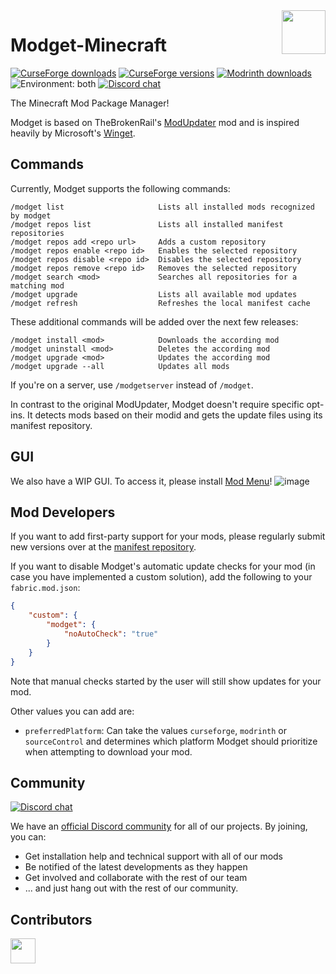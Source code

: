 <img height="70" align="right" src="./modget-1.16/src/main/resources/assets/modget/icon.png">

# Modget-Minecraft
[![CurseForge downloads](https://cf.way2muchnoise.eu/modget.svg)](https://www.curseforge.com/minecraft/mc-mods/modget)
[![CurseForge versions](https://cf.way2muchnoise.eu/versions/modget.svg)](https://www.curseforge.com/minecraft/mc-mods/modget)
[![Modrinth downloads](https://img.shields.io/modrinth/dt/modget?color=00AF5C&label=modrinth&style=flat&logo=modrinth)](https://modrinth.com/mod/modget)
![Environment: both](https://img.shields.io/badge/environment-both-1976d2?style=flat)
[![Discord chat](https://img.shields.io/badge/chat%20on-discord-7289DA?logo=discord&logoColor=white)](https://discord.gg/6bTGYFppfz)

The Minecraft Mod Package Manager!

Modget is based on TheBrokenRail's [ModUpdater](https://gitea.thebrokenrail.com/TheBrokenRail/ModUpdater) mod and is inspired heavily by Microsoft's [Winget](https://github.com/microsoft/winget-cli).


## Commands
Currently, Modget supports the following commands:
```
/modget list                     Lists all installed mods recognized by modget
/modget repos list               Lists all installed manifest repositories
/modget repos add <repo url>     Adds a custom repository
/modget repos enable <repo id>   Enables the selected repository
/modget repos disable <repo id>  Disables the selected repository
/modget repos remove <repo id>   Removes the selected repository
/modget search <mod>             Searches all repositories for a matching mod
/modget upgrade                  Lists all available mod updates
/modget refresh                  Refreshes the local manifest cache
```

These additional commands will be added over the next few releases:
```
/modget install <mod>            Downloads the according mod
/modget uninstall <mod>          Deletes the according mod
/modget upgrade <mod>            Updates the according mod
/modget upgrade --all            Updates all mods
```

If you're on a server, use `/modgetserver` instead of `/modget`.

In contrast to the original ModUpdater, Modget doesn't require specific opt-ins. It detects mods based on their modid and gets the update files using its manifest repository.


## GUI
We also have a WIP GUI. To access it, please install [Mod Menu](https://modrinth.com/mod/modmenu)!
![image](https://user-images.githubusercontent.com/48808497/146324594-9be0d900-9597-4e97-b237-85bfe8595795.png)



## Mod Developers
If you want to add first-party support for your mods, please regularly submit new versions over at the [manifest repository](https://github.com/ReviversMC/modget-manifests).

If you want to disable Modget's automatic update checks for your mod (in case you have implemented a custom solution), add the following to your `fabric.mod.json`:
```json
{
    "custom": {
        "modget": {
            "noAutoCheck": "true"
        }
    }
}
```
Note that manual checks started by the user will still show updates for your mod.

Other values you can add are:
- `preferredPlatform`: Can take the values `curseforge`, `modrinth` or `sourceControl` and determines which platform Modget should prioritize when attempting to download your mod.


## Community
[![Discord chat](https://img.shields.io/badge/chat%20on-discord-7289DA?logo=discord&logoColor=white)](https://discord.gg/6bTGYFppfz)

We have an [official Discord community](https://discord.gg/6bTGYFppfz) for all of our projects. By joining, you can:
- Get installation help and technical support with all of our mods
- Be notified of the latest developments as they happen
- Get involved and collaborate with the rest of our team
- ... and just hang out with the rest of our community.


## Contributors
<a href="https://github.com/ReviversMC/modget-minecraft/graphs/contributors">
  <img height="40em" src="https://contrib.rocks/image?repo=ReviversMC/modget-minecraft" />
</a>
